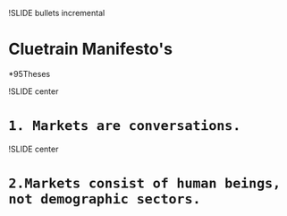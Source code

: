 !SLIDE bullets incremental

# Cluetrain Manifesto's

*95Theses

!SLIDE center

# `1. Markets are conversations.`

!SLIDE center

# `2.Markets consist of human beings, not demographic sectors.`
